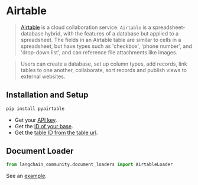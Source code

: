# Airtable

> [Airtable](https://en.wikipedia.org/wiki/Airtable) is a cloud collaboration service.
> `Airtable` is a spreadsheet-database hybrid, with the features of a database but applied to a spreadsheet.
> The fields in an Airtable table are similar to cells in a spreadsheet, but have types such as 'checkbox',
> 'phone number', and 'drop-down list', and can reference file attachments like images.

> Users can create a database, set up column types, add records, link tables to one another, collaborate, sort records
> and publish views to external websites.

## Installation and Setup

```bash
pip install pyairtable
```

- Get your [API key](https://support.airtable.com/docs/creating-and-using-api-keys-and-access-tokens).
- Get the [ID of your base](https://airtable.com/developers/web/api/introduction).
- Get the [table ID from the table url](https://www.highviewapps.com/kb/where-can-i-find-the-airtable-base-id-and-table-id/#:~:text=Both%20the%20Airtable%20Base%20ID,URL%20that%20begins%20with%20tbl).

## Document Loader

```python
from langchain_community.document_loaders import AirtableLoader
```

See an [example](/docs/integrations/document_loaders/airtable).
